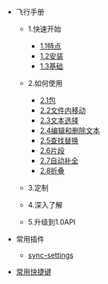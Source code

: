 -   飞行手册

    -   1.快速开始

        -   [1.1特点](src/flight-manual/1.1特点.md)
        -   [1.2安装](src/flight-manual/1.2安装.md)
        -   [1.3基础](src/flight-manual/1.3基础.md)

    -   2.如何使用
        -   [2.1包](src/flight-manual/2.1包.md)
        -   [2.2文件内移动](src/flight-manual/2.2文件内移动.md)
        -   [2.3文本选择](src/flight-manual/2.3文本选择.md)
        -   [2.4编辑和删除文本](src/flight-manual/2.4编辑和删除文本.md)
        -   [2.5查找替换](src/flight-manual/2.5查找替换.md)
        -   [2.6片段](src/flight-manual/2.6片段.md)
        -   [2.7自动补全](src/flight-manual/2.7自动补全.md)
        -   [2.8折叠](src/flight-manual/2.8折叠.md)
    -   3.定制
    -   4.深入了解
    -   5.升级到1.0API

-   常用插件

    -   [sync-settings](src/plugins/sync-settings.md)

-   [常用快捷键](src/shortkeys.md)
